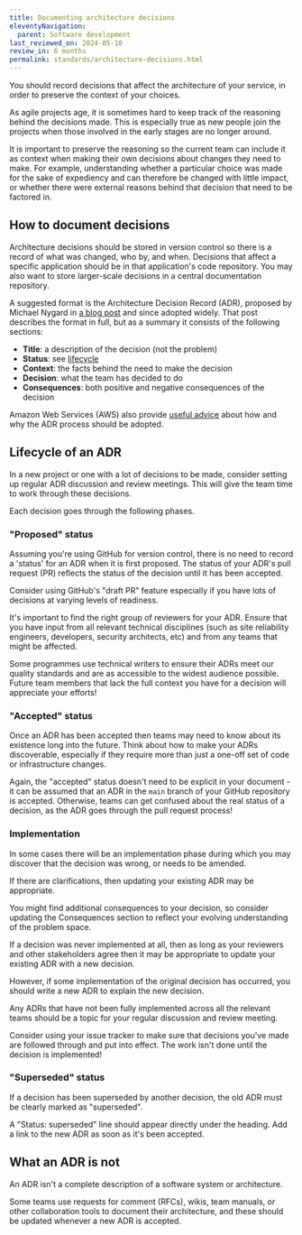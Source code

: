 ```yaml
---
title: Documenting architecture decisions
eleventyNavigation:
  parent: Software development
last_reviewed_on: 2024-05-10
review_in: 6 months
permalink: standards/architecture-decisions.html
---
```


You should record decisions that affect the architecture of your service, in
order to preserve the context of your choices.

As agile projects age, it is sometimes hard to keep track of the reasoning
behind the decisions made. This is especially true as new people join
the projects when those involved in the early stages are no longer around.

It is important to preserve the reasoning so the current team can
include it as context when making their own decisions about changes they need to
make. For example, understanding whether a particular choice was made for the
sake of expediency and can therefore be changed with little impact, or whether
there were external reasons behind that decision that need to be factored in.

## How to document decisions

Architecture decisions should be stored in version control so there is a
record of what was changed, who by, and when. Decisions that affect a specific
application should be in that application's code repository. You may also want
to store larger-scale decisions in a central documentation repository.

A suggested format is the Architecture Decision Record (ADR), proposed by Michael
Nygard in [a blog post](https://cognitect.com/blog/2011/11/15/documenting-architecture-decisions)
and since adopted widely. That post describes the format in full, but as a
summary it consists of the following sections:

* **Title**: a description of the decision (not the problem)
* **Status**: see [lifecycle](#lifecycle-of-an-adr)
* **Context**: the facts behind the need to make the decision
* **Decision**: what the team has decided to do
* **Consequences**: both positive and negative consequences of the decision

Amazon Web Services (AWS) also provide
[useful advice](https://docs.aws.amazon.com/prescriptive-guidance/latest/architectural-decision-records/welcome.html)
about how and why the ADR process should be adopted.

## Lifecycle of an ADR

In a new project or one with a lot of decisions to be made, consider setting up
regular ADR discussion and review meetings. This will give the team time to work
through these decisions.

Each decision goes through the following phases.

### "Proposed" status

Assuming you're using GitHub for version control, there is no need to record a 'status' for
an ADR when it is first proposed.
The status of your ADR's pull request (PR) reflects the status of the decision until it has been
accepted.

Consider using GitHub's "draft PR" feature especially if you have lots of decisions at varying
levels of readiness.

It's important to find the right group of reviewers for your ADR.
Ensure that you have input from all relevant technical disciplines (such as site reliability
engineers, developers, security architects, etc) and from any teams that might be affected.

Some programmes use technical writers to ensure their ADRs meet our quality standards
and are as accessible to the widest audience possible.
Future team members that lack the full context you have for a decision will appreciate your
efforts!

### "Accepted" status

Once an ADR has been accepted then teams may need to know about its existence long into the
future.
Think about how to make your ADRs discoverable, especially if they require more than just a
one-off set of code or infrastructure changes.

Again, the "accepted" status doesn't need to be explicit in your document - it can be assumed that an
ADR in the `main` branch of your GitHub repository is accepted.
Otherwise, teams can get confused about the real status of a decision, as the ADR goes through
the pull request process!

### Implementation

In some cases there will be an implementation phase during which you may discover that the
decision was wrong, or needs to be amended.

If there are clarifications, then updating your existing ADR may be appropriate.

You might find additional consequences to your decision, so consider updating the Consequences section
to reflect your evolving understanding of the problem space.

If a decision was never implemented at all, then as long as your reviewers and other stakeholders
agree then it may be appropriate to update your existing ADR with a new decision.

However, if some implementation of the original decision has occurred, you should write a new ADR
to explain the new decision.

Any ADRs that have not been fully implemented across all the relevant teams should be a topic for
your regular discussion and review meeting.

Consider using your issue tracker to make sure that decisions you've made are followed through
and put into effect.
The work isn't done until the decision is implemented!

### "Superseded" status

If a decision has been superseded by another decision, the old ADR must be clearly marked as "superseded".

A "Status: superseded" line should appear directly under the heading. Add a link to the new ADR as soon as
it's been accepted.

## What an ADR is not

An ADR isn't a complete description of a software system or architecture.

Some teams use requests for comment (RFCs), wikis, team manuals, or other collaboration tools to document
their architecture, and these should be updated whenever a new ADR is accepted.
